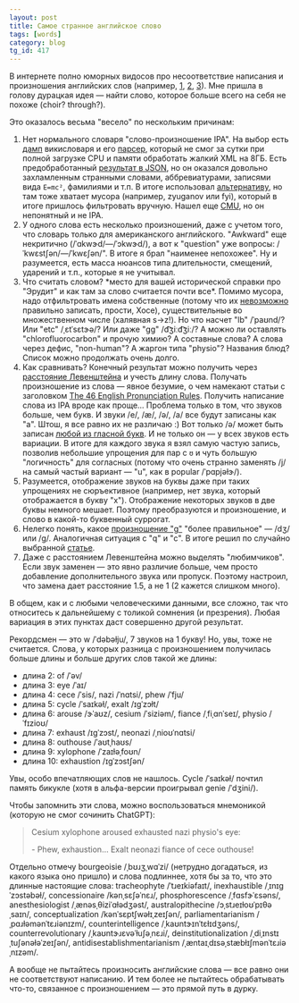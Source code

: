 ```yaml
---
layout: post
title: Самое странное английское слово
tags: [words]
category: blog
tg_id: 417
---
```

В интернете полно юморных видосов про несоответствие написания и произношения английских слов (например, [1](https://youtu.be/3ipFdRfFvK4), [2](https://www.youtube.com/watch?v=rXW3Xk_cLag), [3](https://www.youtube.com/watch?v=XVLzDaOYUdk)). Мне пришла в голову дурацкая идея — найти слово, которое больше всего на себя не похоже (choir? through?).

Это оказалось весьма "весело" по нескольким причинам:
1. Нет нормального словаря "слово-произношение IPA". На выбор есть [дамп](https://dumps.wikimedia.org/enwiktionary/) викисловаря и его [парсер](https://github.com/tatuylonen/wiktextract), который не смог за сутки при полной загрузке CPU и памяти обработать жалкий XML на 8ГБ. Есть предобработанный [результат в JSON](https://kaikki.org/dictionary/index.html), но он оказался довольно захламленным странными словами, аббревиатурами, записями вида `E=mc²`, фамилиями и т.п. В итоге использовал [альтернативу](https://github.com/open-dict-data/ipa-dict), но там тоже хватает мусора (например, zyuganov или fyi), который в итоге пришлось фильтровать вручную. Нашел еще [CMU](http://www.speech.cs.cmu.edu/cgi-bin/cmudict), но он непонятный и не IPA.
2. У одного слова есть несколько произношений, даже с учетом того, что словарь только для американского английского. "Awkward" еще некритично (/ˈɑkwɝd/—/ˈɔkwɝd/), а вот к "question" уже вопросы: /ˈkwɛstʃən/—/ˈkwɛʃən/". В итоге я брал "наименее непохожее". Ну и разумеется, есть масса нюансов типа длительности, смещений, ударений и т.п., которые я не учитывал.
3. Что считать словом? &ast;место для вашей исторической справки про "Эрудит" и как там за слово считается почти все&ast;. Помимо мусора, надо отфильтровать имена собственные (потому что их [невозможно](https://www.youtube.com/watch?v=uYNzqgU7na4) правильно записать, прости, Хосе), существительные во множественном числе (халявная s→z!). Но что насчет "lb" /ˈpaʊnd/? Или "etc" /ˌɛtˈsɛtɝə/? Или даже "[gg](https://en.wiktionary.org/wiki/gg)" /d͡ʒiːd͡ʒiː/? А можно ли оставлять "chlorofluorocarbon" и прочую химию? А составные слова? А слова через дефис, "non-human"? А жаргон типа "physio"? Названия блюд? Список можно продолжать очень долго.
4. Как сравнивать? Конечный результат можно получить через [расстояние Левенштейна](https://ru.wikipedia.org/wiki/%D0%A0%D0%B0%D1%81%D1%81%D1%82%D0%BE%D1%8F%D0%BD%D0%B8%D0%B5_%D0%9B%D0%B5%D0%B2%D0%B5%D0%BD%D1%88%D1%82%D0%B5%D0%B9%D0%BD%D0%B0) и учесть длину слова. Получать произношение из слова — явное безумие, о чем намекают статьи с заголовком [The 46 English Pronunciation Rules](https://englishphonetics.net/english-phonetics-academy/the-46-english-pronunciation-rules.html). Получить написание слова из IPA вроде как проще... Проблема только в том, что звуков больше, чем букв. И звуки /e/, /æ/, /ə/, /a/ все будут записаны как "a". Штош, я все равно их не различаю :) Вот только /ə/ может быть записан [любой из гласной букв](https://soundsamerican.net/article/vowel_sound_schwa_as_in_ago). И не только он — у всех звуков есть вариации. В итоге для каждого звука я взял самую частую запись, позволив небольшие упрощения для пар с `ʊ` и чуть большую "логичность" для согласных (потому что очень странно заменять /j/ на самый частый вариант — "u", как в popular /ˈpɑpjəɫɝ/).
5. Разумеется, отображение звуков на буквы даже при таких упрощениях не сюръективное (например, нет звука, который отображается в букву "x"). Отображение некоторых звуков в две буквы немного мешает. Поэтому преобразуются и произношение, и слово в какой-то буквенный суррогат.
6. Нелегко понять, какое [произношение "g"](https://en.wikipedia.org/wiki/Hard_and_soft_G) "более правильное" — /dʒ/ или /ɡ/. Аналогичная ситуация с "q" и "c". В итоге решил по случайно выбранной [статье](https://learningattheprimarypond.com/blog/what-are-the-hard-and-soft-g-and-c-sounds-what-are-some-ideas-for-teaching-the-hard-and-soft-g-and-c-sounds/).
7. Даже с расстоянием Левенштейна можно выделять "любимчиков". Если звук заменен — это явно различие больше, чем просто добавление дополнительного звука или пропуск. Поэтому настроил, что замена дает расстояние 1.5, а не 1 (2 кажется слишком много).

В общем, как и с любыми человеческими данными, все сложно, так что относитесь к дальнейшему с толикой сомнения (и презрения). Любая вариация в этих пунктах даст совершенно другой результат.

Рекордсмен — это w /ˈdəbəɫju/, 7 звуков на 1 букву! Но, увы, тоже не считается. Слова, у которых разница с произношением получилась больше длины и больше других слов такой же длины:
* длина 2: of /ˈəv/
* длина 3: eye /ˈaɪ/
* длина 4: cece /ˈsis/, nazi /ˈnɑtsi/, phew /ˈfju/
* длина 5: cycle /ˈsaɪkəɫ/, exalt /ɪɡˈzɔɫt/
* длина 6: arouse /ɝˈaʊz/, cesium /ˈsiziəm/, fiance /ˌfiˌɑnˈseɪ/, physio /ˈfɪzioʊ/
* длина 7: exhaust /ɪɡˈzɔst/, neonazi /ˌnioʊˈnɑtsi/
* длина 8: outhouse /ˈaʊtˌhaʊs/
* длина 9: xylophone /ˈzaɪɫəˌfoʊn/
* длина 10: exhaustion /ɪɡˈzɔstʃən/

Увы, особо впечатляющих слов не нашлось. Cycle /ˈsaɪkəɫ/ почтил память бикукле (хотя в альфа-версии проигрывал genie /ˈdʒini/).

Чтобы запомнить эти слова, можно воспользоваться мнемоникой (которую не смог сочинить ChatGPT):
> Cesium xylophone aroused exhausted nazi physio's eye:
> 
> \- Phew, exhaustion... Exalt neonazi fiance of cece outhouse!

Отдельно отмечу bourgeoisie /ˌbʊɹʒˌwɑˈzi/ (нетрудно догадаться, из какого языка оно пришло) и слова подлиннее, хотя бы за то, что это длинные настоящие слова: tracheophyte /ˈtɹeɪkiəfaɪt/, inexhaustible /ˌɪnɪɡˈzɔstəbəɫ/, concessionaire /kənˌsɛʃəˈnɛɹ/, phosphorescence /ˌfɑsfɝˈɛsəns/, anesthesiologist /ˌænəsˌθiziˈɑɫədʒəst/, australopithecine /ɔˌstɹeɪɫoʊˈpɪθəˌsaɪn/, conceptualization /kənˈsɛptʃwəɫɪˌzeɪʃən/, parliamentarianism /ˌpɑɹɫəmənˈtɛɹiənɪzm/, counterintelligence /ˌkaʊntɝɪnˈtɛɫɪdʒəns/, counterrevolutionary /ˌkaʊntɝɹɛvəˈɫuʃəˌnɛɹi/, deinstitutionalization /ˌdiˌɪnstɪˌtuʃənəɫəˈzeɪʃən/, antidisestablishmentarianism /ˌæntaɪˌdɪsəˌstæbɫɪʃmənˈtɛɹiəˌnɪzəm/.

А вообще не пытайтесь произносить английские слова — все равно они не соответствуют написанию. И тем более не пытайтесь обрабатывать что-то, связанное с произношением — это прямой путь в дурку.



